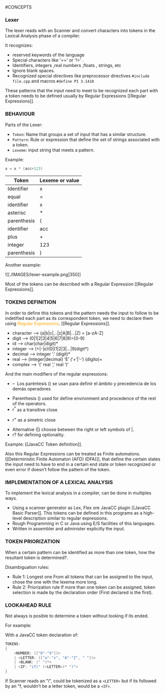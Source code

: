 #CONCEPTS 
### Lexer


The lexer reads with an Scanner and convert characters into tokens in the Lexical Analysis phase of a compiler. 

It recognizes: 
* reserved keywords of the language 
* Special characters like '\=\=' or '\!\=' .
* Identifiers, integers ,real numbers ,floats , strings, etc
* Ignore blank spaces. 
* Recognized special directives like preprocessor directives `#include file.cpp` and macros `#define PI 3.1418` 

These patterns that the input need to meet to be recognized each part with a token needs to be defined usually by Regular Expressions [[Regular Expressions]]. 

### BEHAVIOUR

Parts of the Lexer: 

* `Token`: Name that groups a set of input that has a similar structure. 
* `Pattern`: Rule or expression that define the set of strings associated with a token. 
* `Lexeme`: input string that meets a pattern. 

Example: 

```CPP
x = x * (acc+123)
```

| Token       | Lexeme or value |
| ----------- | --------------- |
| Identifier  | x               |
| equal       | \=              |
| identifier  | x               |
| asterisc    | \*              |
| parenthesis | \(              |
| identifier  | acc             |
| plus        | \+              |
| integer     | 123             |
| parenthesis | \)              |
Another example: 


![[./IMAGES/lexer-example.png|350]]

Most of the tokens can be described with a Regular Expression [[Regular Expressions]]. 
### TOKENS DEFINITION

In order to define this tokens and the pattern needs the input to follow to be indetified each part as its correspondent token, we need to declare them using <span style="color:orange;">Regular Expressions</span>. [[Regular Expressions]]. 
* character --> (a|b|c|...|z|A|B|...|Z) = \[a-zA-Z\]
* digit --> (0|1|2|3|4|5|6|7|8|9)=\[0-9\] 
* id --> char(char|digit)*  
* integer --> (+|-|ε)(0|(1|2|3|...|9)digit*) 
* decimal --> integer ‘.’ (digit)* 
* real --> (integer|decimal) ‘E’ (‘+’|’-’) (dígito)+ 
* complex --> ‘(‘ real ‘,’ real ‘)’

And the main modifiers of the regular expressions: 

- –  Los paréntesis () se usan para definir el ámbito y precedencia de los demás operadores
* Parenthesis $()$ used for define environment and procedence of the rest of the operators.  
* $r^*$ as a transitive close
- $r^+$ as a simetric close
* Alternative $( | )$ choose between the right or left symbols of $|$. 
* r? for defining optionality. 

Example: [[JavaCC Token definition]]. 

Also this Regular Expressions can be treated as Finite automatons. [[Deterministic Finite Automaton (AFD) (DFA)]], that define the certain states the input need to have to end in a certain end state or token recognized or even error if doesn't follow the pattern of the token. 

### IMPLEMENTATION OF A LEXICAL ANALYSIS

To implement the lexical analysis in a compiler, can be done in multiples ways. 

* Using a scanner generator as Lex, Flex ore JavaCC plugin [[JavaCC Basic Parser]]. This tokens can be defined in this programs as a high-level description similar to regular expressions. 
* Rough Programming in C or Java using E/S facilities of this languages. 
* Written in assembler and administer explicitly the input. 

### TOKEN PRIORIZATION 

When a certain pattern can be identified as more than one token, how the resultant token is determined?. 

Disambiguation rules: 

* Rule 1: Longest one
	From all tokens that can be assigned to the input, chose the one with the lexema more long. 
* Rule 2: Priorization rule
	If more than one token can be assigned, token selection is made by the declaration order (First declared is the first). 


### LOOKAHEAD RULE

Not always is posible to determine a token without looking if its ended. 

For example: 

With a JavaCC token declaration of: 

```Java
TOKENS:
{
	<NUMBER: (["0"-"9"])>
	| <LETTER: (["a"-"z", "A"-"Z", " "])>
	| <BLANK: (" ")*>
	| <IF: "if(" (<LETTER>)* ")">
}
```

If Scanner reads an "i", could be tokenized as a `<LETTER>` but if its followed by an "f, wouldn't be a letter token, would be a `<IF>`.  


